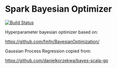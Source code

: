 # Spark Bayesian Optimizer
[![Build Status](https://travis-ci.org/sbouchardet/spark-bayesian-optimizer.svg?branch=master)](https://travis-ci.org/sbouchardet/spark-bayesian-optimizer)

Hyperparameter bayesian optimizer based on: 

https://github.com/fmfn/BayesianOptimization/

Gaussian Process Regression copied from:

https://github.com/danielkorzekwa/bayes-scala-gp
